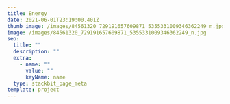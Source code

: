 ```yaml
---
title: Energy
date: 2021-06-01T23:19:00.401Z
thumb_image: /images/84561320_729191657609871_5355331009346362249_n.jpg
image: /images/84561320_729191657609871_5355331009346362249_n.jpg
seo:
  title: ""
  description: ""
  extra:
    - name: ""
      value: ""
      keyName: name
  type: stackbit_page_meta
template: project
---
```

